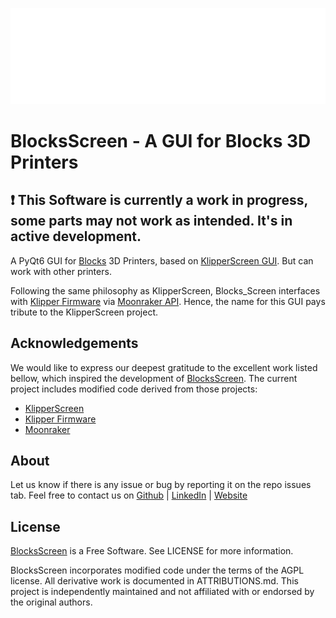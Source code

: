 ![alt](BlocksScreen/lib/ui/resources/media/logoblocks.png)

# BlocksScreen - A GUI for Blocks 3D Printers


## :exclamation: This Software is currently a work in progress, some parts may not work as intended. It's in active development. 

A PyQt6 GUI for [Blocks](https://blockstec.com) 3D Printers, based on [KlipperScreen GUI](https://github.com/KlipperScreen/KlipperScreen). But can work with other printers. 

Following the same philosophy as KlipperScreen, Blocks_Screen interfaces with [Klipper Firmware](https://github.com/Klipper3d/klipper) via [Moonraker API](https://github.com/arksine/moonraker). Hence, the name for this GUI pays tribute to the KlipperScreen project.


## Acknowledgements

We would like to express our deepest gratitude to the excellent work listed bellow, which inspired the development of [BlocksScreen](https://github.com/BlocksTechnology/BlocksScreen). The current project includes modified code derived from those projects:
 
- [KlipperScreen](https://github.com/KlipperScreen/KlipperScreen)
- [Klipper Firmware](https://github.com/Klipper3d/klipper) 
- [Moonraker](https://github.com/arksine/moonraker)


## About 

Let us know if there is any issue or bug by reporting it on the repo issues tab.
Feel free to contact us on [Github](https://github.com/BlocksTechnology) | [LinkedIn](https://www.linkedin.com/company/blockstec/) | [Website](https://blockstec.com) 


## License 

[BlocksScreen](https://github.com/BlocksTechnology/BlocksScreen) is a Free Software. See LICENSE for more information.
 

BlocksScreen incorporates modified code under the terms of the AGPL license. All derivative work is documented in ATTRIBUTIONS.md. This project is independently maintained and not affiliated with or endorsed by the original authors.

